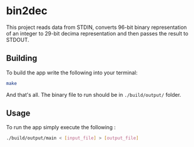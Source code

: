 # bin2dec

This project reads data from STDIN, converts 96-bit binary representation of an integer to 29-bit decima representation and then passes the result to STDOUT.

## Building

To build the app write the following into your terminal:

```bash
make
```

And that's all. The binary file to run should be in `./build/output/` folder.

## Usage

To run the app simply execute the following :

```bash
./build/output/main < [input_file] > [output_file]
```
